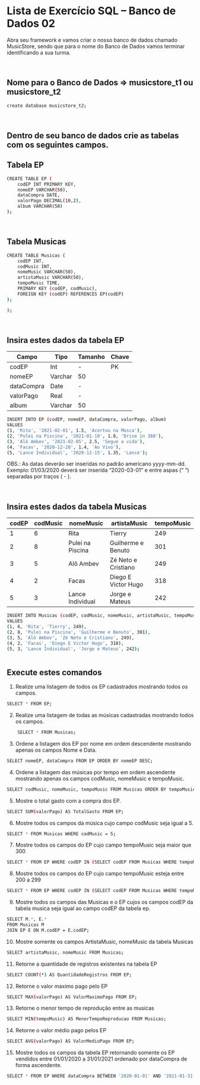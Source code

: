 # Lista de Exercício SQL – Banco de Dados 02

Abra seu framework e vamos criar o nosso banco de dados chamado MusicStore,
sendo que para o nome do Banco de Dados vamos terminar identificando a sua turma.

<br>


## Nome para o Banco de Dados => musicstore_t1 ou musicstore_t2
```bash
create database musicstore_t2;
```
<br>

## Dentro de seu banco de dados crie as tabelas com os seguintes campos.

 ## Tabela EP
```bash
CREATE TABLE EP (
    codEP INT PRIMARY KEY,
    nomeEP VARCHAR(50),
    dataCompra DATE,
    valorPago DECIMAL(10,2),
    album VARCHAR(50)
);
```
<br>


## Tabela Musicas
```bash
CREATE TABLE Musicas (
    codEP INT,
    codMusic INT,
    nomeMusic VARCHAR(50),
    artistaMusic VARCHAR(50),
    tempoMusic TIME,
    PRIMARY KEY (codEP, codMusic),
    FOREIGN KEY (codEP) REFERENCES EP(codEP)
);

);
```
<br>

## Insira estes dados da tabela EP


| Campo      | Tipo      | Tamanho | Chave |
|------------|-----------|---------|-------|
| codEP      | Int       | -       | PK    |
| nomeEP     | Varchar   | 50      |       |
| dataCompra | Date      | -       |       |
| valorPago  | Real      | -       |       |
| album      | Varchar   | 50      |       |


```bash
INSERT INTO EP (codEP, nomeEP, dataCompra, valorPago, album)
VALUES
(1, 'Rita', '2021-02-01', 1.5, 'Acertou na Mosca'),
(2, 'Pulei na Piscina', '2021-01-10', 1.8, 'Drive in 360'),
(3, 'Alô Ambev', '2021-02-05', 2.5, 'Segue a vida'),
(4, 'Facas', '2020-12-20', 1.4, 'Ao Vivo'),
(5, 'Lance Individual', '2020-12-15', 1.35, 'Lance');
```
 

  OBS.: As datas deverão ser inseridas no padrão americano yyyy-mm-dd.
Exemplo: 01/03/2020 deverá ser inserida “2020-03-01” e entre aspas (“ “) separadas por
traços ( - ).




<br>

## Insira estes dados da tabela Musicas


| codEP | codMusic | nomeMusic        | artistaMusic        | tempoMusic |
|-------|----------|------------------|---------------------|------------|
| 1     | 6        | Rita             | Tierry              | 249        |
| 2     | 8        | Pulei na Piscina | Guilherme e Benuto  | 301        |
| 3     | 5        | Alô Ambev        | Zé Neto e Cristiano| 249        |
| 4     | 2        | Facas            | Diego E Victor Hugo | 318        |
| 5     | 3        | Lance Individual | Jorge e Mateus      | 242        |


```bash
INSERT INTO Musicas (codEP, codMusic, nomeMusic, artistaMusic, tempoMusic)
VALUES
(1, 6, 'Rita', 'Tierry', 249),
(2, 8, 'Pulei na Piscina', 'Guilherme e Benuto', 301),
(3, 5, 'Alô Ambev', 'Zé Neto e Cristiano', 249),
(4, 2, 'Facas', 'Diego E Victor Hugo', 318),
(5, 3, 'Lance Individual', 'Jorge e Mateus', 242);
```
 

<p align="center">
 <img src="">  
</p>



## Execute estes comandos

1. Realize uma listagem de todos os EP cadastrados mostrando todos os campos.
 ```bash
SELECT * FROM EP;

```  
2. Realize uma listagem de todas as músicas cadastradas mostrando todos os campos.

```bash
    SELECT * FROM Musicas;
```

3. Ordene a listagem dos EP por nome em ordem descendente mostrando apenas os campos
Nome e Data.

```bash
SELECT nomeEP, dataCompra FROM EP ORDER BY nomeEP DESC;
```
4. Ordene a listagem das músicas por tempo em ordem ascendente mostrando apenas os
campos codMusic, nomeMusic e tempoMusic.
```bash
SELECT codMusic, nomeMusic, tempoMusic FROM Musicas ORDER BY tempoMusic ASC;

```
5. Mostre o total gasto com a compra dos EP.
  ```bash
SELECT SUM(valorPago) AS TotalGasto FROM EP;

```
6. Mostre todos os campos da música cujo campo codMusic seja igual a 5.
```bash
SELECT * FROM Musicas WHERE codMusic = 5;
```
7. Mostre todos os campos do EP cujo campo tempoMusic seja maior que 300
  ```bash
SELECT * FROM EP WHERE codEP IN (SELECT codEP FROM Musicas WHERE tempoMusic > 300);

```
8. Mostre todos os campos do EP cujo campo tempoMusic esteja entre 200 a 299
  ```bash
SELECT * FROM EP WHERE codEP IN (SELECT codEP FROM Musicas WHERE tempoMusic BETWEEN 200 AND 299);

```
9. Mostre todos os campos das Musicas e o EP cujos os campos codEP da tabela musica seja
igual ao campo codEP da tabela ep.
```bash
SELECT M.*, E.*
FROM Musicas M
JOIN EP E ON M.codEP = E.codEP;

```
10. Mostre somente os campos ArtistaMusic, nomeMusic da tabela Musicas
  ```bash
SELECT artistaMusic, nomeMusic FROM Musicas;

```
11. Retorne a quantidade de registros existentes na tabela EP
  ```bash
SELECT COUNT(*) AS QuantidadeRegistros FROM EP;

```
12. Retorne o valor maximo pago pelo EP

  ```bash
SELECT MAX(valorPago) AS ValorMaximoPago FROM EP;

```
13. Retorne o menor tempo de reprodução entre as musicas
```bash
SELECT MIN(tempoMusic) AS MenorTempoReproducao FROM Musicas;
```
14. Retorne o valor médio pago pelos EP
```bash
SELECT AVG(valorPago) AS ValorMedioPago FROM EP;

```
15. Mostre todos os campos da tabela EP retornando somente os EP vendidos entre 01/01/2020
a 31/01/2021 ordenado por dataCompra de forma ascendente.

```bash
SELECT * FROM EP WHERE dataCompra BETWEEN '2020-01-01' AND '2021-01-31' ORDER BY dataCompra ASC;

```
